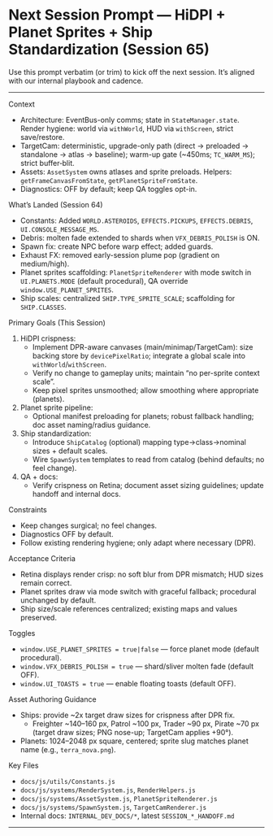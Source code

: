 # Next Session Prompt — HiDPI + Planet Sprites + Ship Standardization (Session 65)

Use this prompt verbatim (or trim) to kick off the next session. It’s aligned with our internal playbook and cadence.

---

Context
- Architecture: EventBus-only comms; state in `StateManager.state`. Render hygiene: world via `withWorld`, HUD via `withScreen`, strict save/restore.
- TargetCam: deterministic, upgrade-only path (direct → preloaded → standalone → atlas → baseline); warm-up gate (~450ms; `TC_WARM_MS`); strict buffer‑blit.
- Assets: `AssetSystem` owns atlases and sprite preloads. Helpers: `getFrameCanvasFromState`, `getPlanetSpriteFromState`.
- Diagnostics: OFF by default; keep QA toggles opt-in.

What’s Landed (Session 64)
- Constants: Added `WORLD.ASTEROIDS`, `EFFECTS.PICKUPS`, `EFFECTS.DEBRIS`, `UI.CONSOLE_MESSAGE_MS`.
- Debris: molten fade extended to shards when `VFX_DEBRIS_POLISH` is ON.
- Spawn fix: create NPC before warp effect; added guards.
- Exhaust FX: removed early-session plume pop (gradient on medium/high).
- Planet sprites scaffolding: `PlanetSpriteRenderer` with mode switch in `UI.PLANETS.MODE` (default procedural), QA override `window.USE_PLANET_SPRITES`.
- Ship scales: centralized `SHIP.TYPE_SPRITE_SCALE`; scaffolding for `SHIP.CLASSES`.

Primary Goals (This Session)
1) HiDPI crispness:
   - Implement DPR-aware canvases (main/minimap/TargetCam): size backing store by `devicePixelRatio`; integrate a global scale into `withWorld`/`withScreen`.
   - Verify no change to gameplay units; maintain “no per-sprite context scale”.
   - Keep pixel sprites unsmoothed; allow smoothing where appropriate (planets).
2) Planet sprite pipeline:
   - Optional manifest preloading for planets; robust fallback handling; doc asset naming/radius guidance.
3) Ship standardization:
   - Introduce `ShipCatalog` (optional) mapping type→class→nominal sizes + default scales.
   - Wire `SpawnSystem` templates to read from catalog (behind defaults; no feel change).
4) QA + docs:
   - Verify crispness on Retina; document asset sizing guidelines; update handoff and internal docs.

Constraints
- Keep changes surgical; no feel changes.
- Diagnostics OFF by default.
- Follow existing rendering hygiene; only adapt where necessary (DPR).

Acceptance Criteria
- Retina displays render crisp: no soft blur from DPR mismatch; HUD sizes remain correct.
- Planet sprites draw via mode switch with graceful fallback; procedural unchanged by default.
- Ship size/scale references centralized; existing maps and values preserved.

Toggles
- `window.USE_PLANET_SPRITES = true|false` — force planet mode (default procedural).
- `window.VFX_DEBRIS_POLISH = true` — shard/sliver molten fade (default OFF).
- `window.UI_TOASTS = true` — enable floating toasts (default OFF).

Asset Authoring Guidance
- Ships: provide ~2x target draw sizes for crispness after DPR fix.
  - Freighter ~140–160 px, Patrol ~100 px, Trader ~90 px, Pirate ~70 px (target draw sizes; PNG nose-up; TargetCam applies +90°).
- Planets: 1024–2048 px square, centered; sprite slug matches planet name (e.g., `terra_nova.png`).

Key Files
- `docs/js/utils/Constants.js`
- `docs/js/systems/RenderSystem.js`, `RenderHelpers.js`
- `docs/js/systems/AssetSystem.js`, `PlanetSpriteRenderer.js`
- `docs/js/systems/SpawnSystem.js`, `TargetCamRenderer.js`
- Internal docs: `INTERNAL_DEV_DOCS/*`, latest `SESSION_*_HANDOFF.md`

---
